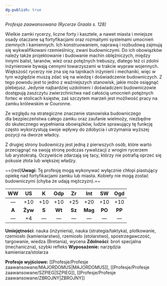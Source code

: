 ```yaml
---
dg-publish: true
---
```

*Profesja zaawansowana (Rycerze Graala s. 128)*

Wielkie zamki rycerzy, liczne forty i kasztele, a nawet miasta i mniejsze osady otaczane są fortyfikacjami oraz rozmaitymi systemami umocnień ziemnych i kamiennych. Ich konstruowaniem, naprawą i rozbudową zajmują się wykwalifikowani rzemieślnicy, zwani budowniczymi. Do ich obowiązków należy także projektowanie i budowanie machin oblężniczych, między innymi balist, taranów, wież oraz potężnych trebuszy, dlatego też ci zdolni inżynierowie bywają cennymi towarzyszami w trakcie wypraw wojennych. Większość rycerzy nie zna się na tajnikach inżynierii i mechaniki, więc w tym względzie muszą zdać się na wiedzę i doświadczenie budowniczych. Z tego powodu jest to jedno z ważniejszych stanowisk, jakie może osiągnąć plebejusz. Jedynie najbardziej uzdolnieni i doświadczeni budowniczowie dostępują zaszczytu zwierzchnictwa nad całością umocnień potężnych fortec w stolicach księstw, zaś szczytem marzeń jest możliwość pracy na zamku królewskim w Couronne.

Ze względu na strategiczne znaczenie stanowiska budowniczego dla bezpieczeństwa całego zamku oraz zaufanie wielmoży, niezbędne do skutecznego wypełniania obowiązków, ludzie sprawujący tę funkcję często wykorzystują swoje wpływy do zdobycia i utrzymania wyższej pozycji na dworze władcy.

Z drugiej strony budowniczy jest jedną z pierwszych osób, które warto przeciągnąć na swoją stronę podczas rywalizacji z wrogim rycerzem lub arystokratą. Oczywiście zdarzają się tacy, którzy nie potrafią oprzeć się pokusie złota lub większej władzy.

~={red}**Uwagi:** Tę profesję mogą wykonywać wyłącznie chłopi piastujący opiekę nad fortyfikacjami zamku lub miasta. Kobiety nie mogą zostać budowniczymi (chyba że udają mężczyzn).=~

|  WW   |   US    |   K   |  Odp   |   Zr   |   Int   |   SW   |  Ogd   |
|:-----:|:-------:|:-----:|:------:|:------:|:-------:|:------:|:------:|
|   —   |   +10   |  +10  |  +10   |  +25   |   +20   |  +10   |  +10   |
| **A** | **Żyw** | **S** | **Wt** | **Sz** | **Mag** | **PO** | **PP** |
|   —   |   +4    |   —   |   —    |   —    |    —    |   —    |   —    |

**Umiejętności**: nauka (inżynieria), nauka (strategia/taktyka), plotkowanie, rzemiosło (kamieniarstwo), rzemiosło (stolarstwo), spostrzegawczość, targowanie, wiedza (Bretania), wycena
**Zdolności**: broń specjalna (mechaniczna), szybki refleks
**Wyposażenie:** narzędzia kamieniarza/stolarza

**Profesje wyjściowe:** [[Profesje/Profesje zaawansowane/MAJORDOMUS\|MAJORDOMUS]], [[Profesje/Profesje zaawansowane/SZPIEG\|SZPIEG]], [[Profesje/Profesje zaawansowane/ZBROJNY\|ZBROJNY]]